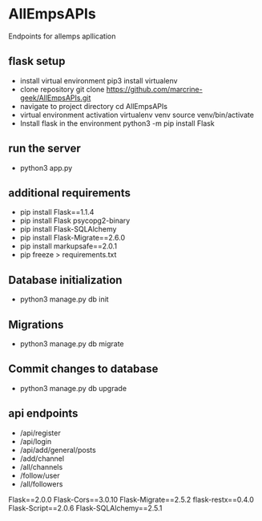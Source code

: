 # AllEmpsAPIs
Endpoints for allemps apllication

## flask setup
- install virtual environment
    pip3 install virtualenv
- clone repository
    git clone https://github.com/marcrine-geek/AllEmpsAPIs.git
- navigate to project directory
    cd AllEmpsAPIs
- virtual environment activation
    virtualenv venv
    source venv/bin/activate
- Install flask in the environment
    python3 -m pip install Flask
## run the server
- python3 app.py
## additional requirements
- pip install Flask==1.1.4
- pip install Flask psycopg2-binary
- pip install Flask-SQLAlchemy
- pip install Flask-Migrate==2.6.0
- pip install markupsafe==2.0.1
- pip freeze > requirements.txt

## Database initialization
- python3 manage.py db init

## Migrations
- python3 manage.py db migrate

## Commit changes to database
- python3 manage.py db upgrade

## api endpoints
- /api/register
- /api/login
- /api/add/general/posts
- /add/channel
- /all/channels
- /follow/user
- /all/followers


Flask==2.0.0
Flask-Cors==3.0.10
Flask-Migrate==2.5.2
flask-restx==0.4.0
Flask-Script==2.0.6
Flask-SQLAlchemy==2.5.1
